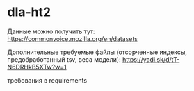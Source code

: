 # dla-ht2

Данные можно получить тут:
https://commonvoice.mozilla.org/en/datasets

Дополнительные требуемые файлы (отсорченные индексы, предобработанный tsv, веса модели): https://yadi.sk/d/tT-N6DRHkB5XTw?w=1

требования в requirements
